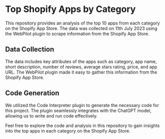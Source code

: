 # Top Shopify Apps by Category

This repository provides an analysis of the top 10 apps from each category on the Shopify App Store. The data was collected on 11th July 2023 using the WebPilot plugin to scrape information from the Shopify App Store.

## Data Collection

The data includes key attributes of the apps such as category, app name, short description, number of reviews, average stars rating, price, and app URL. The WebPilot plugin made it easy to gather this information from the Shopify App Store.

## Code Generation

We utilized the Code Interpreter plugin to generate the necessary code for this project. The plugin seamlessly integrates with the ChatGPT model, allowing us to write and run code effectively.

Feel free to explore the code and analysis in this repository to gain insights into the top apps in each category on the Shopify App Store.

